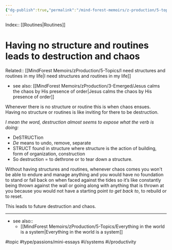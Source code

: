 ```yaml
---
{"dg-publish":true,"permalink":"/mind-forest-memoirs/z-production/5-topics/having-no-structure-and-routines-leads-to-destruction-and-chaos/"}
---
```


Index:: [[Routines\|Routines]] 
# Having no structure and routines leads to destruction and chaos
Related:: [[MindForest Memoirs/zProduction/5-Topics/I need structures and routines in my life\|I need structures and routines in my life]]
- see also: [[MindForest Memoirs/zProduction/3-Emerged/Jesus calms the chaos by His presence of order\|Jesus calms the chaos by His presence of order]]

Whenever there is no structure or routine this is when chaos ensues. Having no structure or routines is like inviting for there to be destruction.

*I mean the word, destruction almost seems to expose what the verb is doing:*
- DeSTRUCTion 
- *De* means to undo, remove, separate
- STRUCT found in structure where structure is the action of building, form of organization, construction 
- So destruction = to dethrone or to tear down a structure.

Without having structures and routines, whenever chaos comes you won't be able to endure and manage anything and you would have no foundation to stand or fall back on when faced against the tides so it’s like constantly being thrown against the wall or going along with anything that is thrown at you because you would not have a starting point *to get back to*, to rebuild or to reset. 

This leads to future destruction and chaos.

---

- see also:: 
	- [[MindForest Memoirs/zProduction/5-Topics/Everything in the world is a system\|Everything in the world is a system]]

#topic #type/passions/mini-essays #i/systems #i/productivity 

